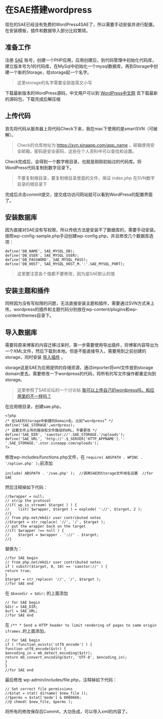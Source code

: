 # 在SAE搭建wordpress

现在的SAE已经没有免费的WordPress4SAE了，所以需要手动安装并进行配置。在安装模板，插件和数据导入部分比较繁琐。

准备工作
--

注册 [SAE](http://sae.sina.com.cn/) 账号，创建一个PHP应用，应用创建后，到代码管理中初始化代码库，建立版本号为1的代码库，在MySql中初始化一个mysql数据库，再到Storage中创建一个新的Storage，给storage起一个名字。

> 这里storage的名字需要全部是英文小写

下载最新版本的WordPress源码，中文用户可以到 [WordPress中文网](https://cn.wordpress.org/) 去下载最新的源码包，下载完成后解压缩

上传代码
--

首先将代码从服务器上将代码Check下来，我在mac下使用的是smartSVN（可破解）。

> Check的仓库地址为 https://svn.sinaapp.com/app_name ，邮箱使用安全邮箱，密码是安全密码，这些在个人资料中可以查找和设置。

Check完成后，会得到一个数字根目录，也就是刚刚初始过的代码库。将WordPress代码复制到数字目录下。

> 不要复制根目录，要复制根目录里面的文件，保证 index.php 在SVN数字目录的根目录下

完成后点击commit提交，提交成功访问网站就可以看到WordPress的配置界面了。

安装数据库
--

因为直接对SAE没有写权限，所以传统方法是安装不了数据库的，需要手动安装。按照wp-config-sample.php手动创建wp-config.php，并且修改几个数据库选项：

```
define('DB_NAME', SAE_MYSQL_DB);
define('DB_USER', SAE_MYSQL_USER);
define('DB_PASSWORD', SAE_MYSQL_PASS);
define('DB_HOST', SAE_MYSQL_HOST_M.':'.SAE_MYSQL_PORT);
```

> 这里要注意各个值都不要修改，因为是SAE默认的值

安装主题和插件
--

同样因为没有写权限的问题，无法直接安装主题和插件，需要通过SVN方式来上传。wordpress的插件和主题代码分别放在wp-content/plugins和wp-content/themes目录下。

导入数据库
--

需要将原来博客的内容迁移过来时，第一步需要使用导出插件，将博客内容导出为一个XML文件，然后下载到本地。但是不能直接导入，需要用到之前创建的storage，同时安装 [导入插件](https://wordpress.org/plugins/wordpress-importer/) 。

storage这是SAE为应用提供的存储资源，通过importer将xml文件放到storage domain里去。需要修改一下wordpress的代码，将所有的写文件操作都重定向到storage。

> 这里参照了SAE论坛的一个讨论帖 [我可以上传自己的wordpress吗，和应用里的不一样吗？](http://cloudbbs.org/forum.php?mod=viewthread&tid=10085&highlight=wordpress%2B%E4%B8%8A%E4%BC%A0)

在应用根目录，创建sae.php，

```
<?php
/* 在SAE的Storage中新建的Domain名，比如“wordpress” */
define('SAE_STORAGE',wordpress);
/* 设置文件上传的路径和文件路径的URL，不要更改 */
define('SAE_DIR', 'saestor://'.SAE_STORAGE.'/uploads');
define('SAE_URL', 'http://'.$_SERVER['HTTP_APPNAME'].'-'.SAE_STORAGE.'.stor.sinaapp.com/uploads');
?>
```

修改wp-includes/functions.php文件，在 `require( ABSPATH . WPINC . '/option.php' );`前添加

```
include( ABSPATH . '/sae.php' );  //调用SAE的Storage文件域名设置  //for SAE
```

然后注释掉如下代码：

```
//$wrapper = null;
// strip the protocol
//if( wp_is_stream( $target ) ) {
//    list( $wrapper, $target ) = explode( '://', $target, 2 );
//}
// from php.net/mkdir user contributed notes
//$target = str_replace( '//', '/', $target );
// put the wrapper back on the target
//if( $wrapper !== null ) {
//    $target = $wrapper . '://' . $target;
//}
```

替换为：

```
//for SAE begin
// from php.net/mkdir user contributed notes
if ( substr($target, 0, 10) == 'saestor://' ) {
return true;
}
$target = str_replace( '//', '/', $target );
//for SAE end
```

在 `$basedir = $dir;` 的上面添加

```
// for SAE begin
$dir = SAE_DIR;
$url = SAE_URL;
//for SAE end
```

在 `/** * Send a HTTP header to limit rendering of pages to same origin iframes.`的上面添加，

```
// for SAE begin
if ( !function_exists('utf8_encode') ) {
function utf8_encode($str) {
$encoding_in = mb_detect_encoding($str);
return mb_convert_encoding($str, 'UTF-8', $encoding_in);
}
}
//for SAE end
```

最后修改 wp-admin/includes/file.php，注释掉如下代码：

```
// Set correct file permissions
//$stat = stat( dirname( $new_file ));
//$perms = $stat['mode'] & 0000666;
//@ chmod( $new_file, $perms );
```

将所有的修改保存后Commit，大功告成，可以导入xml的内容了。


